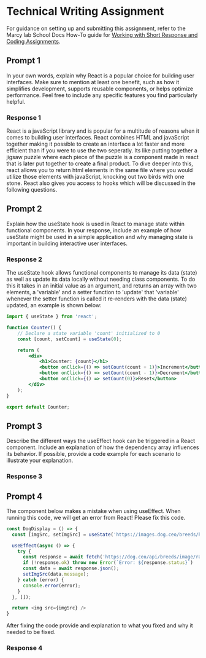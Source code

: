 # Technical Writing Assignment

For guidance on setting up and submitting this assignment, refer to the Marcy lab School Docs How-To guide for [Working with Short Response and Coding Assignments](https://marcylabschool.gitbook.io/marcy-lab-school-docs/fullstack-curriculum/how-tos/working-with-assignments#how-to-work-on-assignments).

## Prompt 1

In your own words, explain why React is a popular choice for building user interfaces. Make sure to mention at least one benefit, such as how it simplifies development, supports reusable components, or helps optimize performance. Feel free to include any specific features you find particularly helpful.

### Response 1

React is a javaScript library and is popular for a multitude of reasons when it comes to building user interfaces. React combines HTML and javaScript together making it possible to create an interface a lot faster and more efficient than if you were to use the two seperatly. Its like putting together a jigsaw puzzle where each piece of the puzzle is a component made in react that is later put together to create a final product. To dive deeper into this, react allows you to return html elements in the same file where you would utilize those elements with javaScript, knocking out two birds with one stone. React also gives you access to hooks which will be discussed in the following questions.

## Prompt 2

Explain how the useState hook is used in React to manage state within functional components. In your response, include an example of how useState might be used in a simple application and why managing state is important in building interactive user interfaces.

### Response 2

The useState hook allows functional components to manage its data (state) as well as update its data locally without needing class components. To do this it takes in an initial value as an argument, and returns an array with two elements, a 'variable' and a setter function to 'update' that 'variable' whenever the setter function is called it re-renders with the data (state) updated, an example is shown below:

```jsx
import { useState } from 'react';

function Counter() {
	// Declare a state variable 'count' initialized to 0
	const [count, setCount] = useState(0);

	return (
		<div>
			<h1>Counter: {count}</h1>
			<button onClick={() => setCount(count + 1)}>Increment</button>
			<button onClick={() => setCount(count - 1)}>Decrement</button>
			<button onClick={() => setCount(0)}>Reset</button>
		</div>
	);
}

export default Counter;
```

## Prompt 3

Describe the different ways the useEffect hook can be triggered in a React component. Include an explanation of how the dependency array influences its behavior. If possible, provide a code example for each scenario to illustrate your explanation.

### Response 3

## Prompt 4

The component below makes a mistake when using useEffect. When running this code, we will get an error from React! Please fix this code.

```js
const DogDisplay = () => {
  const [imgSrc, setImgSrc] = useState('https://images.dog.ceo/breeds/hound-english/n02089973_612.jpg');

  useEffect(async () => {
    try {
      const response = await fetch('https://dog.ceo/api/breeds/image/random');
      if (!response.ok) throw new Error(`Error: ${response.status}`)
      const data = await response.json();
      setImgSrc(data.message);
    } catch (error) {
      console.error(error);
    }
  }, []);

  return <img src={imgSrc} />
}
```

After fixing the code provide and explanation to what you fixed and why it needed to be fixed.

### Response 4
